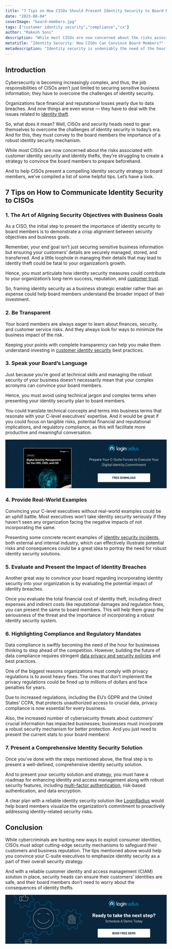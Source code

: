 ```yaml
---
title: "7 Tips on How CISOs Should Present Identity Security to Board Members"
date: "2023-08-04"
coverImage: "board-members.jpg"
tags: ["customer identity security","compliance","cx"]
author: "Rakesh Soni"
description: "While most CISOs are now concerned about the risks associated with customer identity security and identity thefts, they’re struggling to create a strategy to convince the board members to prepare beforehand. And to help CISOs present a compelling identity security strategy to board members, we’ve compiled a list of some helpful tips."
metatitle: "Identity Security: How CISOs Can Convince Board Members?"
metadescription: "Identity security is undeniably the need of the hour. However, CISOs may need to help convince their executives. Here’s what they need to know."
---
```

## Introduction

Cybersecurity is becoming increasingly complex, and thus, the job responsibilities of CISOs aren’t just limited to securing sensitive business information; they have to overcome the challenges of identity security. 

Organizations face financial and reputational losses yearly due to data breaches. And now things are even worse — they have to deal with the issues related to [identity theft](https://www.loginradius.com/blog/identity/identity-theft-impact-on-businesses-in-2023/). 

So, what does it mean? Well, CISOs and security heads need to gear themselves to overcome the challenges of identity security in today’s era. And for this, they must convey to the board members the importance of a robust identity security mechanism. 

While most CISOs are now concerned about the risks associated with customer identity security and identity thefts, they’re struggling to create a strategy to convince the board members to prepare beforehand. 

And to help CISOs present a compelling identity security strategy to board members, we’ve compiled a list of some helpful tips. Let’s have a look. 

## 7 Tips on How to Communicate Identity Security to CISOs

### 1. The Art of Aligning Security Objectives with Business Goals

As a CISO, the initial step to present the importance of identity security to board members is to demonstrate a crisp alignment between security objectives and business goals. 

Remember, your end goal isn’t just securing sensitive business information but ensuring your customers’ details are securely managed, stored, and transferred. And a little loophole in managing their details that may lead to identity theft could be fatal to your organization’s growth.

Hence, you must articulate how identity security measures could contribute to your organization’s long-term success, reputation, and [customer trust](https://www.loginradius.com/customer-security/). 

So, framing identity security as a business strategic enabler rather than an expense could help board members understand the broader impact of their investment. 

### 2. Be Transparent

Your board members are always eager to learn about finances, security, and customer service risks. And they always look for ways to minimize the business impact of the risk. 

Keeping your points with complete transparency can help you make them understand investing in [customer identity security](https://www.loginradius.com/security/) best practices. 

### 3. Speak your Board’s Language 

Just because you’re good at technical skills and managing the robust security of your business doesn’t necessarily mean that your complex acronyms can convince your board members.

Hence, you must avoid using technical jargon and complex terms when presenting your identity security plan to board members. 

You could translate technical concepts and terms into business terms that resonate with your C-level executives’ expertise. And it would be great if you could focus on tangible risks, potential financial and reputational implications, and regulatory compliance, as this will facilitate more productive and meaningful conversation. 

[![WP-cmo-ciso-cio](WP-cmo-ciso-cio.png)](https://www.loginradius.com/resource/digital-identity-management-cio-ciso-cmo-whitepaper)

### 4. Provide Real-World Examples 

Convincing your C-level executives without real-world examples could be an uphill battle. Most executives won’t take identity security seriously if they haven’t seen any organization facing the negative impacts of not incorporating the same. 

Presenting some concrete recent examples of [identity security incidents](https://www.loginradius.com/blog/identity/secure-data-amidst-identity-crisis-via-identity-based-access/), both external and internal industry, which can effectively illustrate potential risks and consequences could be a great idea to portray the need for robust identity security solutions. 

### 5. Evaluate and Present the Impact of Identity Breaches

Another great way to convince your board regarding incorporating identity security into your organization is by evaluating the potential impact of identity breaches. 

Once you evaluate the total financial cost of identity theft, including direct expenses and indirect costs like reputational damages and regulation fines, you can present the same to board members. This will help them grasp the seriousness of the threat and the importance of incorporating a robust identity security system. 

### 6. Highlighting Compliance and Regulatory Mandates 

Data compliance is swiftly becoming the need of the hour for businesses thinking to step ahead of the competition. However, building the future of data compliance requires stringent [data privacy and security policies](https://www.loginradius.com/blog/identity/consumer-data-privacy-security/) and best practices. 

One of the biggest reasons organizations must comply with privacy regulations is to avoid heavy fines. The ones that don’t implement the privacy regulations could be fined up to millions of dollars and face penalties for years.

Due to increased regulations, including the EU’s GDPR and the United States’ CCPA, that protects unauthorized access to crucial data, privacy compliance is now essential for every business.

Also, the increased number of cybersecurity threats about customers’ crucial information has impacted businesses; businesses must incorporate a robust security mechanism for better protection. And you just need to present the current stats to your board members! 

### 7. Present a Comprehensive Identity Security Solution 

Once you’ve done with the steps mentioned above, the final step is to present a well-defined, comprehensive identity security solution. 

And to present your security solution and strategy, you must have a roadmap for enhancing identity and access management along with robust security features, including [multi-factor authentication](https://www.loginradius.com/multi-factor-authentication/), risk-based authentication, and data encryption.

A clear plan with a reliable identity security solution like [LoginRadius](https://www.loginradius.com/) would help board members visualize the organization’s commitment to proactively addressing identity-related security risks. 

## Conclusion

While cybercriminals are hunting new ways to exploit consumer identities, CISOs must adopt cutting-edge security mechanisms to safeguard their customers and business reputation.  The tips mentioned above would help you convince your C-suite executives to emphasize identity security as a part of their overall security strategy. 

And with a reliable customer identity and access management (CIAM) solution in place, security heads can ensure their customers’ identities are safe, and their board members don’t need to worry about the consequences of identity thefts. 

[![book-a-demo-loginradius](../../assets/book-a-demo-loginradius.png)](https://www.loginradius.com/book-a-demo/)
